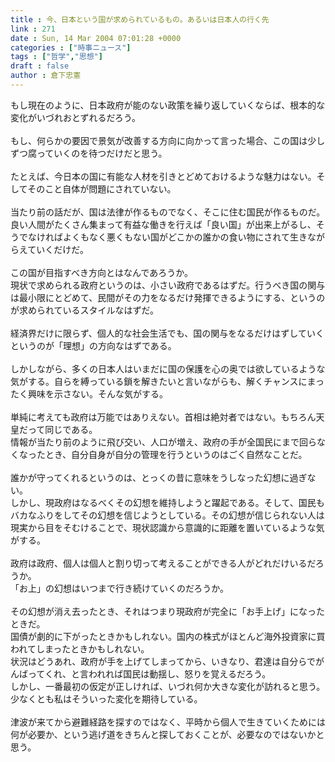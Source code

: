 ```yaml
---
title : 今、日本という国が求められているもの。あるいは日本人の行く先
link : 271
date : Sun, 14 Mar 2004 07:01:28 +0000
categories : ["時事ニュース"]
tags : ["哲学","思想"]
draft : false
author : 倉下忠憲
---
```


もし現在のように、日本政府が能のない政策を繰り返していくならば、根本的な変化がいづれおとずれるだろう。<BR><BR>もし、何らかの要因で景気が改善する方向に向かって言った場合、この国は少しずつ腐っていくのを待つだけだと思う。<BR><BR>たとえば、今日本の国に有能な人材を引きとどめておけるような魅力はない。そしてそのこと自体が問題にされていない。<BR><BR>当たり前の話だが、国は法律が作るものでなく、そこに住む国民が作るものだ。良い人間がたくさん集まって有益な働きを行えば「良い国」が出来上がるし、そうでなければよくもなく悪くもない国がどこかの誰かの食い物にされて生きながらえていくだけだ。<BR><BR>この国が目指すべき方向とはなんであろうか。<BR>現状で求められる政府というのは、小さい政府であるはずだ。行うべき国の関与は最小限にとどめて、民間がその力をなるだけ発揮できるようにする、というのが求められているスタイルなはずだ。<BR><BR>経済界だけに限らず、個人的な社会生活でも、国の関与をなるだけはずしていくというのが「理想」の方向なはずである。<BR><BR>しかしながら、多くの日本人はいまだに国の保護を心の奥では欲しているような気がする。自らを縛っている鎖を解きたいと言いながらも、解くチャンスにまったく興味を示さない。そんな気がする。<BR><BR>単純に考えても政府は万能ではありえない。首相は絶対者ではない。もちろん天皇だって同じである。<BR>情報が当たり前のように飛び交い、人口が増え、政府の手が全国民にまで回らなくなったとき、自分自身が自分の管理を行うというのはごく自然なことだ。<BR><BR>誰かが守ってくれるというのは、とっくの昔に意味をうしなった幻想に過ぎない。<BR>しかし、現政府はなるべくその幻想を維持しようと躍起である。そして、国民もバカなふりをしてその幻想を信じようとしている。その幻想が信じられない人は現実から目をそむけることで、現状認識から意識的に距離を置いているような気がする。<BR><BR>政府は政府、個人は個人と割り切って考えることができる人がどれだけいるだろうか。<BR>「お上」の幻想はいつまで行き続けていくのだろうか。<BR><BR>その幻想が消え去ったとき、それはつまり現政府が完全に「お手上げ」になったときだ。<BR>国債が劇的に下がったときかもしれない。国内の株式がほとんど海外投資家に買われてしまったときかもしれない。<BR>状況はどうあれ、政府が手を上げてしまってから、いきなり、君達は自分らでがんばってくれ、と言われれば国民は動揺し、怒りを覚えるだろう。<BR>しかし、一番最初の仮定が正しければ、いづれ何か大きな変化が訪れると思う。少なくとも私はそういった変化を期待している。<BR><BR>津波が来てから避難経路を探すのではなく、平時から個人で生きていくためには何が必要か、という逃げ道をきちんと探しておくことが、必要なのではないかと思う。<br><br>
